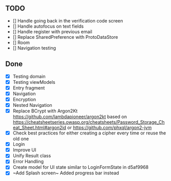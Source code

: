 ## TODO

- [] Handle going back in the verification code screen
- [] Handle autofocus on text fields
- [] Handle register with previous email
- [] Replace SharedPreference with ProtoDataStore
- [] Room
- [] Navigation testing

## Done

- [x] Testing domain
- [x] Testing viewModels
- [x] Entry fragment
- [x] Navigation
- [x] Encryption
- [x] Nested Navigation
- [x] Replace BCrypt with Argon2Kt https://github.com/lambdapioneer/argon2kt based on
  https://cheatsheetseries.owasp.org/cheatsheets/Password_Storage_Cheat_Sheet.html#argon2id or
  https://github.com/phxql/argon2-jvm
- [x] Check best practices for either creating a cipher every time or reuse the old one
- [x] Login
- [x] Improve UI
- [x] Unify Result class
- [x] Error Handling
- [x] Create model for UI state similar to LoginFormState in d5af9968
- [x] ~Add Splash screen~ Added progress bar instead